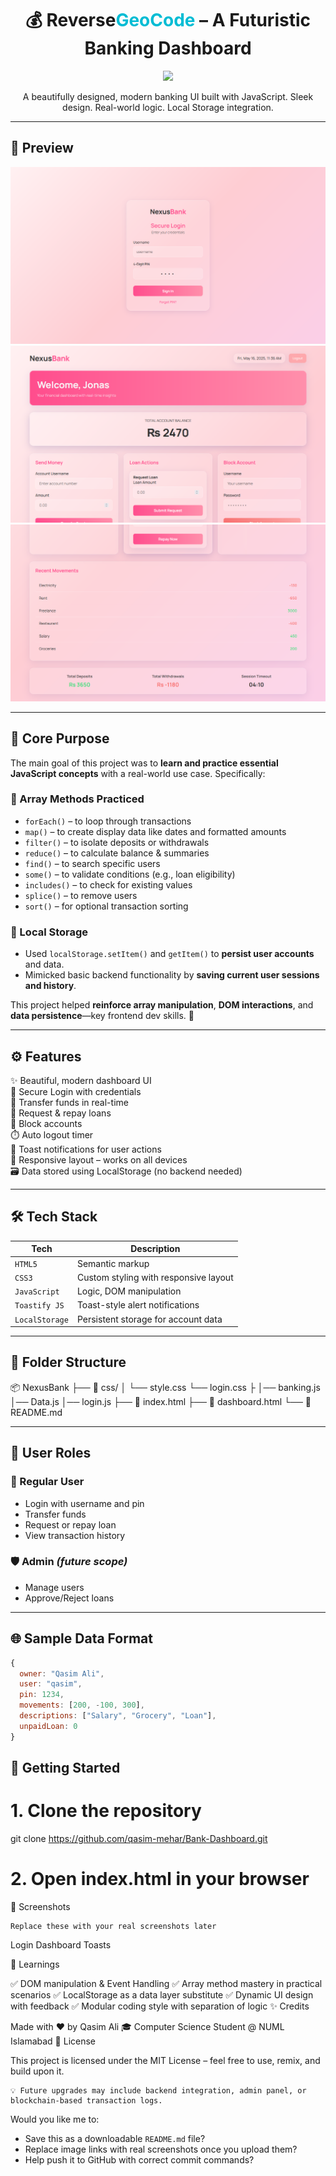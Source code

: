 <h1 align="center">💰 Reverse<span style="color:#00bcd4">GeoCode</span> – A Futuristic Banking Dashboard</h1>

<p align="center">
  <img src="https://img.shields.io/badge/GeoCode-Card-blueviolet?style=for-the-badge&logo=github">
</p>

<p align="center">
  A beautifully designed, modern banking UI built with JavaScript.  
  Sleek design. Real-world logic. Local Storage integration.
</p>

---

## 🌠 Preview

<p align="center">
  <img src="\src\Screenshot 2025-05-16 113507.png" alt="NexusBank Preview">
  <img src="\src\Screenshot 2025-05-16 113619.png" alt="NexusBank Preview">
  <img src="\src\Screenshot 2025-05-16 113636.png" alt="NexusBank Preview">
</p>

---

## 🎯 Core Purpose

The main goal of this project was to **learn and practice essential JavaScript concepts** with a real-world use case. Specifically:

### 🔁 Array Methods Practiced

- `forEach()` – to loop through transactions
- `map()` – to create display data like dates and formatted amounts
- `filter()` – to isolate deposits or withdrawals
- `reduce()` – to calculate balance & summaries
- `find()` – to search specific users
- `some()` – to validate conditions (e.g., loan eligibility)
- `includes()` – to check for existing values
- `splice()` – to remove users
- `sort()` – for optional transaction sorting

### 💾 Local Storage

- Used `localStorage.setItem()` and `getItem()` to **persist user accounts** and data.
- Mimicked basic backend functionality by **saving current user sessions and history**.

This project helped **reinforce array manipulation**, **DOM interactions**, and **data persistence**—key frontend dev skills. 🚀

---

## ⚙️ Features

✨ Beautiful, modern dashboard UI  
🔐 Secure Login with credentials  
💸 Transfer funds in real-time  
🏦 Request & repay loans  
🛑 Block accounts  
⏱️ Auto logout timer  
📢 Toast notifications for user actions  
📱 Responsive layout – works on all devices  
🗃️ Data stored using LocalStorage (no backend needed)

---

## 🛠️ Tech Stack

| Tech          | Description                          |
|---------------|--------------------------------------|
| `HTML5`       | Semantic markup                      |
| `CSS3`        | Custom styling with responsive layout|
| `JavaScript`  | Logic, DOM manipulation              |
| `Toastify JS` | Toast-style alert notifications      |
| `LocalStorage`| Persistent storage for account data  |

---

## 📁 Folder Structure

📦 NexusBank
├── 📁 css/
│ └── style.css
└── login.css
├
│── banking.js
│── Data.js
│── login.js
├── 📄 index.html
├── 📄 dashboard.html
└── 📄 README.md


---

## 👥 User Roles

### 👤 Regular User
- Login with username and pin  
- Transfer funds  
- Request or repay loan  
- View transaction history  

### 🛡️ Admin *(future scope)*
- Manage users  
- Approve/Reject loans  

---

## 🌐 Sample Data Format

```js
{
  owner: "Qasim Ali",
  user: "qasim",
  pin: 1234,
  movements: [200, -100, 300],
  descriptions: ["Salary", "Grocery", "Loan"],
  unpaidLoan: 0
}
```
## 🚀 Getting Started

# 1. Clone the repository
git clone https://github.com/qasim-mehar/Bank-Dashboard.git

# 2. Open index.html in your browser

📸 Screenshots

    Replace these with your real screenshots later

Login	Dashboard	Toasts
	
	
🧠 Learnings

✅ DOM manipulation & Event Handling
✅ Array method mastery in practical scenarios
✅ LocalStorage as a data layer substitute
✅ Dynamic UI design with feedback
✅ Modular coding style with separation of logic
✨ Credits

Made with ❤️ by Qasim Ali
🎓 Computer Science Student @ NUML Islamabad
📄 License

This project is licensed under the MIT License – feel free to use, remix, and build upon it.

    💡 Future upgrades may include backend integration, admin panel, or blockchain-based transaction logs.


Would you like me to:

- Save this as a downloadable `README.md` file?
- Replace image links with real screenshots once you upload them?
- Help push it to GitHub with correct commit commands?